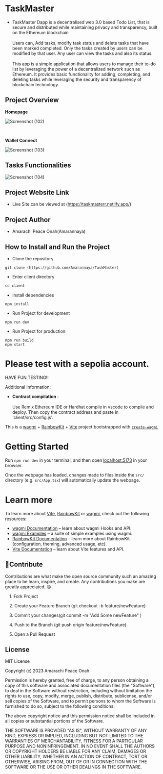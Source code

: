 
# TaskMaster

- TaskMaster Dapp is a decentralised web 3.0 based Todo List, that is  secure and distributed while maintaining privacy and transparency, built on the Ethereum blockchain<br/><br/>
Users can, Add tasks, modify task status and delete tasks that have been marked completed. Only the tasks created by users can be modified by that user.
Any user can view the tasks and also its status. <br><br>
This app is a simple application that allows users to manage their to-do list by leveraging the power of a decentralized network such as Ethereum. It provides basic functionality for adding, completing, and deleting tasks while leveraging the security and transparency of blockchain technology.

## **Project Overview** <br/>


 **Homepage**

![Screenshot (102)](https://user-images.githubusercontent.com/93910020/228671015-a2b78345-ab73-44c5-9878-cd0aad673995.png)


<br/>

 **Wallet Connect**

![Screenshot (103)](https://user-images.githubusercontent.com/93910020/228671062-9380053d-e136-4b08-ab8f-5966067fe919.png)

## **Tasks Functionalities**
![Screenshot (104)](https://user-images.githubusercontent.com/93910020/228671095-42ce58ae-3325-4946-9b9d-e710d3836675.png)



## **Project Website Link**

- Live Site can be viewed at (https://taskmasterr.netlify.app/)


## **Project Author**

- Amarachi Peace Onah(Amarannaya)


## **How to Install and Run the Project**

- Clone the repository
```git
git clone (https://github.com/Amarannaya/TaskMaster)
```
* Enter client directory
```bash
cd client
```
* Install dependencies
```npm
npm install
```
* Run Project for development
```npm
npm run dev
```
* Run Project for production
```npm
npm run build
npm start
```
# Please test with a sepolia account.
HAVE FUN TESTING!! 

Additional Information:
* __Contract compilation__ : <br><br>
Use Remix Ethereum IDE or Hardhat compile in vscode to compile and deploy.
Then copy the contract address and paste in 'client/src/config.js'.

This is a [wagmi](https://wagmi.sh) + [RainbowKit](https://rainbowkit.com) + [Vite](https://vitejs.dev/) project bootstrapped with [`create-wagmi`](https://github.com/wagmi-dev/wagmi/tree/main/packages/create-wagmi)

# Getting Started

Run `npm run dev` in your terminal, and then open [localhost:5173](http://localhost:5173) in your browser.

Once the webpage has loaded, changes made to files inside the `src/` directory (e.g. `src/App.tsx`) will automatically update the webpage.

# Learn more

To learn more about [Vite](https://vitejs.dev/), [RainbowKit](https://rainbowkit.com) or [wagmi](https://wagmi.sh), check out the following resources:

- [wagmi Documentation](https://wagmi.sh) – learn about wagmi Hooks and API.
- [wagmi Examples](https://wagmi.sh/examples/connect-wallet) – a suite of simple examples using wagmi.
- [RainbowKit Documentation](https://rainbowkit.com/docs/introduction) – learn more about RainbowKit (configuration, theming, advanced usage, etc).
- [Vite Documentation](https://vitejs.dev/) – learn about Vite features and API.






## **🤝Contribute**
Contributions are what make the open source community such an amazing place to be learn, inspire, and create. Any contributions you make are greatly appreciated. 😊

 1. Fork Project

 2. Create your Feature Branch (git checkout -b feature/newFeature)

 3. Commit your changes(git commit -m "Add Some newFeature" )

 4. Push to the Branch (git push origin feature/newFeature)

 5. Open a Pull Request
 
## **License**

MIT License

Copyright (c) 2023 Amarachi Peace Onah

Permission is hereby granted, free of charge, to any person obtaining a copy
of this software and associated documentation files (the "Software"), to deal
in the Software without restriction, including without limitation the rights
to use, copy, modify, merge, publish, distribute, sublicense, and/or sell
copies of the Software, and to permit persons to whom the Software is
furnished to do so, subject to the following conditions:

The above copyright notice and this permission notice shall be included in all
copies or substantial portions of the Software.

THE SOFTWARE IS PROVIDED "AS IS", WITHOUT WARRANTY OF ANY KIND, EXPRESS OR
IMPLIED, INCLUDING BUT NOT LIMITED TO THE WARRANTIES OF MERCHANTABILITY,
FITNESS FOR A PARTICULAR PURPOSE AND NONINFRINGEMENT. IN NO EVENT SHALL THE
AUTHORS OR COPYRIGHT HOLDERS BE LIABLE FOR ANY CLAIM, DAMAGES OR OTHER
LIABILITY, WHETHER IN AN ACTION OF CONTRACT, TORT OR OTHERWISE, ARISING FROM,
OUT OF OR IN CONNECTION WITH THE SOFTWARE OR THE USE OR OTHER DEALINGS IN THE
SOFTWARE.
